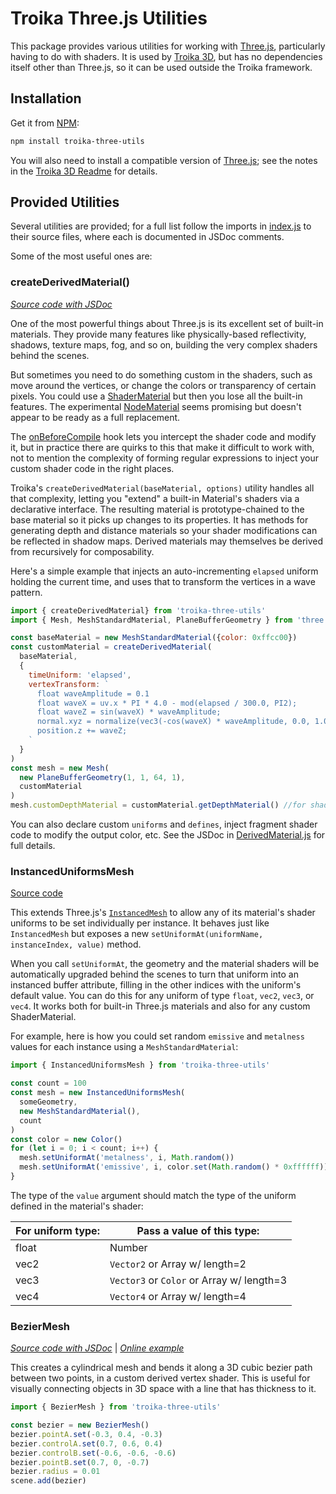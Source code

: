 # Troika Three.js Utilities

This package provides various utilities for working with [Three.js](https://github.com/mrdoob/three.js), particularly having to do with shaders. It is used by [Troika 3D](../troika-3d), but has no dependencies itself other than Three.js, so it can be used outside the Troika framework.


## Installation

Get it from [NPM](https://www.npmjs.com/package/troika-three-utils):

```sh
npm install troika-three-utils
```

You will also need to install a compatible version of [Three.js](https://threejs.org); see the notes in the [Troika 3D Readme](../troika-3d/README.md#installation) for details.


## Provided Utilities

Several utilities are provided; for a full list follow the imports in [index.js](./src/index.js) to their source files, where each is documented in JSDoc comments.

Some of the most useful ones are:

### createDerivedMaterial()

_[Source code with JSDoc](./src/DerivedMaterial.js)_

One of the most powerful things about Three.js is its excellent set of built-in materials. They provide many features like physically-based reflectivity, shadows, texture maps, fog, and so on, building the very complex shaders behind the scenes.

But sometimes you need to do something custom in the shaders, such as move around the vertices, or change the colors or transparency of certain pixels. You could use a [ShaderMaterial](https://threejs.org/docs/#api/en/materials/ShaderMaterial) but then you lose all the built-in features. The experimental [NodeMaterial](https://www.donmccurdy.com/2019/03/17/three-nodematerial-introduction/) seems promising but doesn't appear to be ready as a full replacement.

The [onBeforeCompile](https://threejs.org/docs/#api/en/materials/Material.onBeforeCompile) hook lets you intercept the shader code and modify it, but in practice there are quirks to this that make it difficult to work with, not to mention the complexity of forming regular expressions to inject your custom shader code in the right places.

Troika's `createDerivedMaterial(baseMaterial, options)` utility handles all that complexity, letting you "extend" a built-in Material's shaders via a declarative interface. The resulting material is prototype-chained to the base material so it picks up changes to its properties. It has methods for generating depth and distance materials so your shader modifications can be reflected in shadow maps. Derived materials may themselves be derived from recursively for composability.

Here's a simple example that injects an auto-incrementing `elapsed` uniform holding the current time, and uses that to transform the vertices in a wave pattern.

```js
import { createDerivedMaterial} from 'troika-three-utils'
import { Mesh, MeshStandardMaterial, PlaneBufferGeometry } from 'three'

const baseMaterial = new MeshStandardMaterial({color: 0xffcc00})
const customMaterial = createDerivedMaterial(
  baseMaterial,
  {
    timeUniform: 'elapsed',
    vertexTransform: `
      float waveAmplitude = 0.1
      float waveX = uv.x * PI * 4.0 - mod(elapsed / 300.0, PI2);
      float waveZ = sin(waveX) * waveAmplitude;
      normal.xyz = normalize(vec3(-cos(waveX) * waveAmplitude, 0.0, 1.0));
      position.z += waveZ;
    `
  }
)
const mesh = new Mesh(
  new PlaneBufferGeometry(1, 1, 64, 1),
  customMaterial
)
mesh.customDepthMaterial = customMaterial.getDepthMaterial() //for shadows
```

You can also declare custom `uniforms` and `defines`, inject fragment shader code to modify the output color, etc. See the JSDoc in [DerivedMaterial.js](./src/DerivedMaterial.js) for full details.


### InstancedUniformsMesh

[Source code](./src/InstancedUniformsMesh.js)

This extends Three.js's [`InstancedMesh`](https://threejs.org/docs/#api/en/objects/InstancedMesh) to allow any of its material's shader uniforms to be set individually per instance. It behaves just like `InstancedMesh` but exposes a new `setUniformAt(uniformName, instanceIndex, value)` method.

When you call `setUniformAt`, the geometry and the material shaders will be automatically upgraded behind the scenes to turn that uniform into an instanced buffer attribute, filling in the other indices with the uniform's default value. You can do this for any uniform of type `float`, `vec2`, `vec3`, or `vec4`. It works both for built-in Three.js materials and also for any custom ShaderMaterial.

For example, here is how you could set random `emissive` and `metalness` values for each instance using a `MeshStandardMaterial`:

```js
import { InstancedUniformsMesh } from 'troika-three-utils'

const count = 100
const mesh = new InstancedUniformsMesh(
  someGeometry,
  new MeshStandardMaterial(),
  count
)
const color = new Color()
for (let i = 0; i < count; i++) {
  mesh.setUniformAt('metalness', i, Math.random())
  mesh.setUniformAt('emissive', i, color.set(Math.random() * 0xffffff))
}
```

The type of the `value` argument should match the type of the uniform defined in the material's shader:

| For uniform type: | Pass a value of this type:                |
| ----------------- | ----------------------------------------- |
| float             | Number                                    |
| vec2              | `Vector2` or Array w/ length=2            |
| vec3              | `Vector3` or `Color` or Array w/ length=3 |
| vec4              | `Vector4` or Array w/ length=4            |


### BezierMesh

_[Source code with JSDoc](./src/BezierMesh.js)_ | _[Online example](https://troika-examples.netlify.com/#bezier3d)_

This creates a cylindrical mesh and bends it along a 3D cubic bezier path between two points, in a custom derived vertex shader. This is useful for visually connecting objects in 3D space with a line that has thickness to it.

```js
import { BezierMesh } from 'troika-three-utils'

const bezier = new BezierMesh()
bezier.pointA.set(-0.3, 0.4, -0.3)
bezier.controlA.set(0.7, 0.6, 0.4)
bezier.controlB.set(-0.6, -0.6, -0.6)
bezier.pointB.set(0.7, 0, -0.7)
bezier.radius = 0.01
scene.add(bezier)
```

